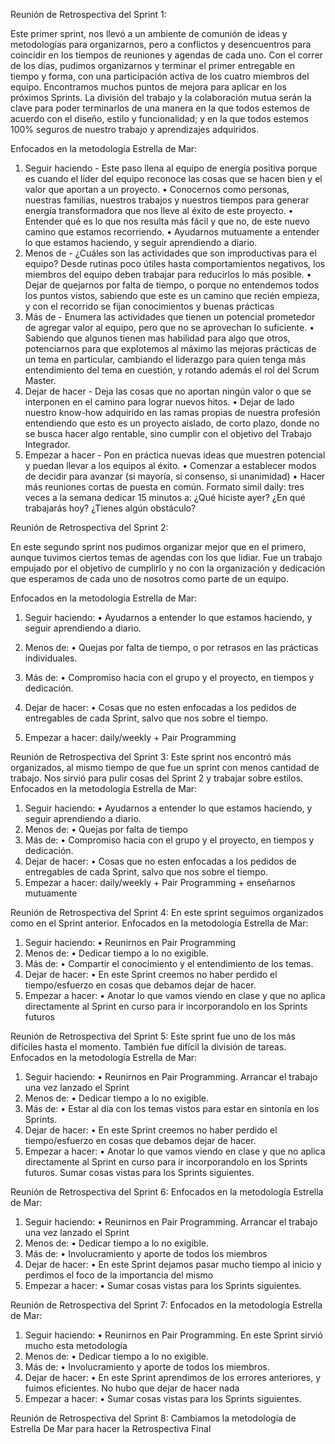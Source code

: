 Reunión de Retrospectiva del Sprint 1:

Este primer sprint, nos llevó a un ambiente de comunión de ideas y metodologías para organizarnos, pero a conflictos y desencuentros para coincidir en los tiempos de reuniones y agendas de cada uno.
Con el correr de los días, pudimos organizarnos y terminar el primer entregable en tiempo y forma, con una participación activa de los cuatro miembros del equipo. 
Encontramos muchos puntos de mejora para aplicar en los próximos Sprints. La división del trabajo y la colaboración mutua serán la clave para poder terminarlos de una manera en la que todos estemos de acuerdo con el diseño, estilo y funcionalidad; y en la que todos estemos 100% seguros de nuestro trabajo y aprendizajes adquiridos.

Enfocados en la metodología Estrella de Mar:

1.	Seguir haciendo - Este paso llena al equipo de energía positiva porque es cuando el líder del equipo reconoce las cosas que se hacen bien y el valor que aportan a un proyecto.
•	Conocernos como personas, nuestras familias, nuestros trabajos y nuestros tiempos para generar energía transformadora que nos lleve al éxito de este proyecto. 
•	Entender qué es lo que nos resulta más fácil y que no, de este nuevo camino que estamos recorriendo. 
•	Ayudarnos mutuamente a entender lo que estamos haciendo, y seguir aprendiendo a diario.
2.	Menos de - ¿Cuáles son las actividades que son improductivas para el equipo? Desde rutinas poco útiles hasta comportamientos negativos, los miembros del equipo deben trabajar para reducirlos lo más posible.
•	Dejar de quejarnos por falta de tiempo, o porque no entendemos todos los puntos vistos, sabiendo que este es un camino que recién empieza, y con el recorrido se fijan conocimientos y buenas prácticas
3.	Más de - Enumera las actividades que tienen un potencial prometedor de agregar valor al equipo, pero que no se aprovechan lo suficiente.
•	Sabiendo que algunos tienen mas habilidad para algo que otros, potenciarnos para que explotemos al máximo las mejoras prácticas de un tema en particular, cambiando el liderazgo para quien tenga más entendimiento del tema en cuestión, y rotando además el rol del Scrum Master.
4.	Dejar de hacer - Deja las cosas que no aportan ningún valor o que se interponen en el camino para lograr nuevos hitos.
•	Dejar de lado nuestro know-how adquirido en las ramas propias de nuestra profesión entendiendo que esto es un proyecto aislado, de corto plazo, donde no se busca hacer algo rentable, sino cumplir con el objetivo del Trabajo Integrador.
5.	Empezar a hacer - Pon en práctica nuevas ideas que muestren potencial y puedan llevar a los equipos al éxito.
•	Comenzar a establecer modos de decidir para avanzar (si mayoría, si consenso, si unanimidad)
•	Hacer más reuniones cortas de puesta en común. Formato simil daily: tres veces a la semana dedicar 15 minutos a: ¿Qué hiciste ayer? ¿En qué trabajarás hoy? ¿Tienes algún obstáculo?


Reunión de Retrospectiva del Sprint 2:

En este segundo sprint nos pudimos organizar mejor que en el primero, aunque tuvimos ciertos temas de agendas con los que lidiar. Fue un trabajo empujado por el objetivo de cumplirlo y no con la organización y dedicación que esperamos de cada uno de nosotros como parte de un equipo.

Enfocados en la metodología Estrella de Mar:

1. Seguir haciendo: 
• Ayudarnos a entender lo que estamos haciendo, y seguir aprendiendo a diario.

2. Menos de: 
• Quejas por falta de tiempo, o por retrasos en las prácticas individuales.

3. Más de:
• Compromiso hacia con el grupo y el proyecto, en tiempos y dedicación.

4. Dejar de hacer:
• Cosas que no esten enfocadas a los pedidos de entregables de cada Sprint, salvo que nos sobre el tiempo.

5. Empezar a hacer: daily/weekly + Pair Programming

Reunión de Retrospectiva del Sprint 3:
Este sprint nos encontró más organizados, al mismo tiempo de que fue un sprint con menos cantidad de trabajo. Nos sirvió para pulir cosas del Sprint 2 y trabajar sobre estilos.
Enfocados en la metodología Estrella de Mar:
1.	Seguir haciendo: • Ayudarnos a entender lo que estamos haciendo, y seguir aprendiendo a diario.
2.	Menos de: • Quejas por falta de tiempo
3.	Más de: • Compromiso hacia con el grupo y el proyecto, en tiempos y dedicación.
4.	Dejar de hacer: • Cosas que no esten enfocadas a los pedidos de entregables de cada Sprint, salvo que nos sobre el tiempo.
5.	Empezar a hacer: daily/weekly + Pair Programming + enseñarnos mutuamente

Reunión de Retrospectiva del Sprint 4:
En este sprint seguimos organizados como en el Sprint anterior. 
Enfocados en la metodología Estrella de Mar:
1.	Seguir haciendo: • Reunirnos en Pair Programming
2.	Menos de: • Dedicar tiempo a lo no exigible.
3.	Más de: • Compartir el conocimiento y el entendimiento de los temas.
4.	Dejar de hacer: • En este Sprint creemos no haber perdido el tiempo/esfuerzo en cosas que debamos dejar de hacer.
5.	Empezar a hacer: • Anotar lo que vamos viendo en clase y que no aplica directamente al Sprint en curso para ir incorporandolo en los Sprints futuros

Reunión de Retrospectiva del Sprint 5:
Este sprint fue uno de los más difíciles hasta el momento. También fue difícil la división de tareas. 
Enfocados en la metodología Estrella de Mar:
1.	Seguir haciendo: • Reunirnos en Pair Programming. Arrancar el trabajo una vez lanzado el Sprint
2.	Menos de: • Dedicar tiempo a lo no exigible.
3.	Más de: • Estar al día con los temas vistos para estar en sintonía en los Sprints.
4.	Dejar de hacer: • En este Sprint creemos no haber perdido el tiempo/esfuerzo en cosas que debamos dejar de hacer.
5.	Empezar a hacer: • Anotar lo que vamos viendo en clase y que no aplica directamente al Sprint en curso para ir incorporandolo en los Sprints futuros. Sumar cosas vistas para los Sprints siguientes.

Reunión de Retrospectiva del Sprint 6:
Enfocados en la metodología Estrella de Mar:
1.	Seguir haciendo: • Reunirnos en Pair Programming. Arrancar el trabajo una vez lanzado el Sprint
2.	Menos de: • Dedicar tiempo a lo no exigible.
3.	Más de: • Involucramiento y aporte de todos los miembros
4.	Dejar de hacer: • En este Sprint dejamos pasar mucho tiempo al inicio y perdimos el foco de la importancia del mismo
5.	Empezar a hacer: • Sumar cosas vistas para los Sprints siguientes.

Reunión de Retrospectiva del Sprint 7:
Enfocados en la metodología Estrella de Mar:
1.	Seguir haciendo: • Reunirnos en Pair Programming. En este Sprint sirvió mucho esta metodología
2.	Menos de: • Dedicar tiempo a lo no exigible.
3.	Más de: • Involucramiento y aporte de todos los miembros. 
4.	Dejar de hacer: • En este Sprint aprendimos de los errores anteriores, y fuimos eficientes. No hubo que dejar de hacer nada
5.	Empezar a hacer: • Sumar cosas vistas para los Sprints siguientes.

Reunión de Retrospectiva del Sprint 8:
Cambiamos la metodología de Estrella De Mar para hacer la Retrospectiva Final
